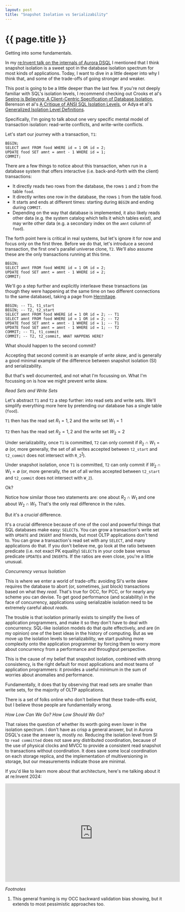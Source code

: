 ```yaml
---
layout: post
title: "Snapshot Isolation vs Serializability"
---
```


{{ page.title }}
================

<script src="https://polyfill.io/v3/polyfill.min.js?features=es6"></script>
<script>
  MathJax = {
    tex: {inlineMath: [['$', '$'], ['\\(', '\\)']]}
  };
</script>
<script id="MathJax-script" async src="https://cdn.jsdelivr.net/npm/mathjax@3/es5/tex-mml-chtml.js"></script>

<p class="meta">Getting into some fundamentals.</p>

In my [re:Invent talk on the internals of Aurora DSQL](https://www.youtube.com/watch?v=huGmR_mi5dQ) I mentioned that I think snapshot isolation is a sweet spot in the database isolation spectrum for most kinds of applications. Today, I want to dive in a little deeper into why I think that, and some of the trade-offs of going stronger and weaker.

This post is going to be a little deeper than the last few. If you're not deeply familiar with SQL's isolation levels, I recommend checking out Crooks et al's [Seeing is Believing: A Client-Centric Specification of Database Isolation](https://dl.acm.org/doi/10.1145/3087801.3087802), Berenson et al's [A Critique of ANSI SQL Isolation Levels](https://www.microsoft.com/en-us/research/wp-content/uploads/2016/02/tr-95-51.pdf), or Adya et al's [Generalized Isolation Level Definitions](https://pmg.csail.mit.edu/papers/icde00.pdf).

Specifically, I'm going to talk about one very specific mental model of transaction isolation: read-write conflicts, and write-write conflicts.

Let's start our journey with a transaction, `T1`:

    BEGIN;
    SELECT amnt FROM food WHERE id = 1 OR id = 2;
    UPDATE food SET amnt = amnt - 1 WHERE id = 1;
    COMMIT;

There are a few things to notice about this transaction, when run in a database system that offers interactive (i.e. back-and-forth with the client) transactions:

 * It directly reads two rows from the database, the rows `1` and `2` from the table `food`.
 * It directly writes one row in the database, the rows `1` from the table food.
 * It starts and ends at different times: starting during `BEGIN` and ending during `COMMIT`.
 * Depending on the way that database is implemented, it also likely reads other data (e.g. the system catalog which tells it which tables exist), and may write other data (e.g. a secondary index on the `amnt` column of `food`).

The forth point here is critical in real systems, but let's ignore it for now and focus only on the first three. Before we do that, let's introduce a second transaction, the first one's parallel universe clone, `T2`. We'll also assume these are the only transactions running at this time.

    BEGIN;
    SELECT amnt FROM food WHERE id = 1 OR id = 2;
    UPDATE food SET amnt = amnt - 1 WHERE id = 2;
    COMMIT;

We'll go a step further and explicitly interleave these transactions (as though they were happening at the same time on two different connections to the same database), taking a page from [Hermitage](https://github.com/ept/hermitage/blob/master/postgres.md).

    BEGIN; -- T1, t1_start
    BEGIN; -- T2, t2_start
    SELECT amnt FROM food WHERE id = 1 OR id = 2; -- T1
    SELECT amnt FROM food WHERE id = 1 OR id = 2; -- T2
    UPDATE food SET amnt = amnt - 1 WHERE id = 1; -- T1
    UPDATE food SET amnt = amnt - 1 WHERE id = 1; -- T2
    COMMIT; -- T1, t1_commit
    COMMIT; -- T2, t2_commit, WHAT HAPPENS HERE?

What should happen to the second commit?

Accepting that second commit is an example of *write skew*, and is generally a good minimal example of the difference between snapshot isolation (SI) and serializability.

But that's well documented, and not what I'm focussing on. What I'm focussing on is how we might prevent write skew.

*Read Sets and Write Sets*

Let's abstract `T1` and `T2` a step further: into read sets and write sets. We'll simplify everything more here by pretending our database has a single table (`food`).

`T1` then has the read set $R_1 = {1,2}$ and the write set $W_1 = {1}$

`T2` then has the read set $R_2 = {1,2}$ and the write set $W_2 = {2}$

Under serializability, once `T1` is committed, `T2` can only commit if $R_2 \cap W_1 = \emptyset$ (or, more generally, the set of all writes accepted between `t2_start` and `t2_commit` does not intersect with `R_2`<sup>[1](#foot1)</sup>).

Under snapshot isolation, once `T1` is committed, `T2` can only commit if $W_2 \cap W_1 = \emptyset$ (or, more generally, the set of all writes accepted between `t2_start` and `t2_commit` does not intersect with `W_2`).

Ok?

Notice how similar those two statements are: one about $R_2 \cap W_1$ and one about $W_2 \cap W_1$. That's the only real difference in the rules.

But it's a *crucial* difference.

It's a crucial difference because of one of the cool and powerful things that SQL databases make easy: `SELECT`s. You can grow a transaction's write set with `UPDATE` and `INSERT` and friends, but most OLTP applications don't tend to. You can grow a transaction's read set with any `SELECT`, and many applications do that. If you don't believe me, go look at the ratio between predicate (i.e. not exact PK equality) `SELECT`s in your code base versus predicate `UPDATE`s and `INSERT`s. If the ratios are even close, you're a little unusual.

*Concurrency versus Isolation*

This is where we enter a world of trade-offs: avoiding SI's write skew requires the database to abort (or, sometimes, just block) transactions based on what they *read*. That's true for OCC, for PCC, or for nearly any scheme you can devise. To get good performance (and scalability) in the face of concurrency, applications using serializable isolation need to be extremely careful about *reads*.

The trouble is that isolation primarily exists to simplify the lives of application programmers, and make it so they don't have to deal with concurrency. SQL-like isolation models do that quite effectively, and are (in my opinion) one of the best ideas in the history of computing. But as we move up the isolation levels to serializability, we start pushing more complexity onto the application programmer by forcing them to worry more about concurrency from a performance and throughput perspective.

This is the cause of my belief that snapshot isolation, combined with strong consistency, is the right default for most applications and most teams of application programmers: it provides a useful minimum in the sum of worries about anomalies and performance.

Fundamentally, it does that by observing that read sets are smaller than write sets, for the majority of OLTP applications.

There is a set of folks online who don't believe that these trade-offs exist, but I believe those people are fundamentally wrong.

*How Low Can We Go? How Low Should We Go?*

That raises the question of whether its worth going even lower in the isolation spectrum. I don't have as crisp a general answer, but in Aurora DSQL's case the answer is, mostly *no*. Reducing the isolation level from SI to `read committed` does not save any distributed coordination, because of the use of physical clocks and MVCC to provide a consistent read snapshot to transactions without coordination. It does save some local coordination on each storage replica, and the implementation of multiversioning in storage, but our measurements indicate those are minimal.

If you'd like to learn more about that architecture, here's me talking about it at re:Invent 2024:

<iframe width="560" height="315" src="https://www.youtube-nocookie.com/embed/huGmR_mi5dQ?si=qXMxiImNZ5MGf9Co" title="YouTube video player" frameborder="0" allow="accelerometer; autoplay; clipboard-write; encrypted-media; gyroscope; picture-in-picture; web-share" referrerpolicy="strict-origin-when-cross-origin" allowfullscreen></iframe>

*Footnotes*

1. <a name="foot1"></a> This general framing is my OCC backward validation bias showing, but it extends to most pessimistic approaches too.
